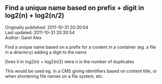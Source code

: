 ## Find a unique name based on prefix + digit in log2(n) + log2(n/2)  
Originally published: 2011-10-31 20:30:54  
Last updated: 2011-10-31 20:30:54  
Author: Garel Alex  
  
Find a unique name based on a prefix for a content in a container
(eg. a file in a directory) adding a digit to the name

Does it in log2(n) + log2(n/2) were n is the number of duplicates

This would be used eg. in a CMS giving identifiers based on content title, or when shortening file names on a file system, etc.